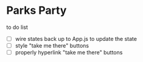 # Parks Party

to do list
- [ ] wire states back up to App.js to update the state
- [ ] style "take me there" buttons
- [ ] properly hyperlink "take me there" buttons